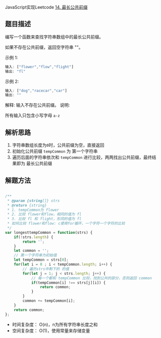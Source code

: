 JavaScript实现Leetcode [14. 最长公共前缀](https://leetcode-cn.com/problems/longest-common-prefix/)

## 题目描述

编写一个函数来查找字符串数组中的最长公共前缀。

如果不存在公共前缀，返回空字符串 ""。

示例 1:
```js
输入: ["flower","flow","flight"]
输出: "fl"
```
示例 2:
```js
输入: ["dog","racecar","car"]
输出: ""
```
解释: 输入不存在公共前缀。
说明:

所有输入只包含小写字母 `a-z` 

## 解析思路
1. 字符串数组长度为`0`时，公共前缀为空，直接返回
2. 初始化公共前缀 `tempCommon` 为 第一个字符串
3. 遍历后面的字符串依次和 `tempCommon` 进行比较，两两找出公共前缀，最终结果即为 最长公共前缀

## 解题方法
```js

/**
 * @param {string[]} strs
 * @return {string}
 * 1. tempCommon为 flower
 * 2. 比较 flower和flow，相同的值为 fl
 * 3. 比较 fl 和 flight，形同的值为 fl
 * 如何比较 flower和flow: c使用for循环，一个字符一个字符的比较
 */
var longesttempCommon = function(strs) {
    if(!strs.length) {
        return '';
    }
    let common = '';
    // 第一个字符串为初始值
    let tempCommon = strs[0];
    for(let i = 0 ; i < tempCommon.length; i++) {
        // 遍历strs中剩下的 的值
        for(let j = 1; j < strs.length; j++) {
            // 每一个都和 tempCommon 比较，找到公共的部分，否则返回 common
            if(tempCommon[i] !== strs[j][i]) {
                return common;
            }
        }
        common += tempCommon[i];
    }
    return common;
};
```

- 时间复杂度： O(n)，n为所有字符串长度之和
- 空间复杂度： O(1)，使用常量来存储变量
